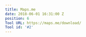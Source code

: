 ```yaml
---
title: Maps.me
date: 2018-06-01 16:31:00 Z
position: 6
Tool URL: https://maps.me/download/
Tool id: '#2'
---
```


